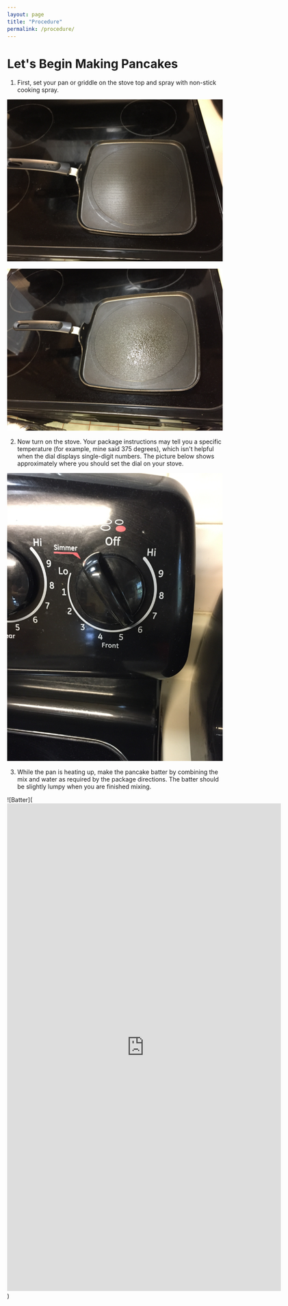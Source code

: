 ```yaml
---
layout: page
title: "Procedure"
permalink: /procedure/
---
```


# Let's Begin Making Pancakes

1. First, set your pan or griddle on the stove top and spray with non-stick cooking spray.

![Griddle](images/griddle.jpg?raw=true)

![Sprayed](images/sprayed.jpg?raw=true)

2. Now turn on the stove. Your package instructions may tell you a specific temperature (for example, mine said 375 degrees), which isn't helpful when the dial displays single-digit numbers. The picture below shows approximately where you should set the dial on your stove. 

![Temp](images/temp.jpg?raw=true)

3. While the pan is heating up, make the pancake batter by combining the mix and water as required by the package directions. The batter should be slightly lumpy when you are finished mixing.

![Batter](<iframe src='https://gfycat.com/ifr/ImpeccableUnfitFlyingfox' frameborder='0' scrolling='no' width='640' height='1138' allowfullscreen></iframe>)
